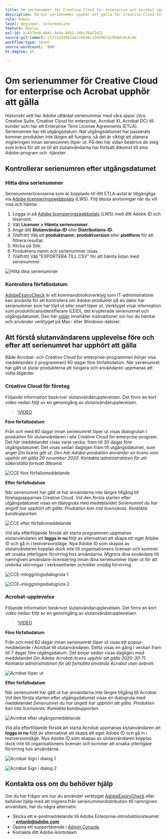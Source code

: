 ```yaml
---
title: Om serienummer för Creative Cloud for enterprise och Acrobat upphör att gälla
description: Om hur serienummer upphör att gälla för Creative Cloud for enterprise och Acrobat
role: Admin
level: Beginner, Intermediate
feature: Deploy
exl-id: bc457be0-86dc-4e8a-b6b2-34bc76af2d21
source-git-commit: c57212d39b2e613964bc15d2967a1958dc0c8c8e
workflow-type: tm+mt
source-wordcount: '840'
ht-degree: 1%

---
```


# Om serienummer för Creative Cloud for enterprise och Acrobat upphör att gälla

Historiskt sett har Adobe utfärdat serienummer med våra appar (dvs. Creative Suite, Creative Cloud for enterprise, Acrobat XI, Acrobat DC) till kunder som har ett Enterprise Term License Agreements (ETLA). Serienumren har ett utgångsdatum. När utgångsdatumet har passerats kommer produkten inte längre att fungera, så det är viktigt att planera migreringen innan serienumren löper ut. På den här sidan beskrivs de steg som krävs för att se till att slutanvändarna har fortsatt åtkomst till sina Adobe-program och -tjänster.

## Kontrollerar serienumren efter utgångsdatumet

### Hitta dina serienummer

Serienummerlicenserna som är kopplade till ditt ETLA-avtal är tillgängliga via [Adobe licensieringswebbplats](https://licensing.adobe.com/) (LWS). Följ dessa anvisningar när du vill visa och hämta:

1. Logga in på [Adobe licensieringswebbplats](https://licensing.adobe.com/) (LWS) med ditt Adobe ID och lösenord.
1. Välj **Licenser > Hämta serienummer**.
1. Ange ditt **Slutanvändar-ID** eller **Distributions-ID**.
1. (Valfritt) Välj ett **produktnamn**, **produktversion** eller **plattform** för att filtrera resultat.
1. Klicka på Sök.
1. Produktens namn och serienummer visas.
1. (Valfritt) Välj &quot;EXPORTERA TILL CSV&quot; för att hämta listan med serienummer.

![Hitta dina serienummer](assets/retrieveserialnumbers.png)

### Kontrollera förfallodatum

[AdobeExpiryCheck](https://helpx.adobe.com/se/enterprise/kb/volume-license-expiration-check.html) är ett kommandotolksverktyg som IT-administratörer kan använda för att kontrollera om Adobe-produkter på en dator har serienummer som har löpt ut eller snart löper ut. Verktyget visar information som produktlicensidentifierare (LEID), det krypterade serienumret och utgångsdatumet. Den här [sidan](https://helpx.adobe.com/se/enterprise/kb/volume-license-expiration-check.html) innehåller instruktioner om hur du hämtar och använder verktyget på Mac- eller Windows-datorer.

## Att förstå slutanvändarens upplevelse före och efter att serienumret har upphört att gälla

Både Acrobat- och Creative Cloud for enterprise-programmen börjar visa meddelanden (i programmen) 60 dagar före förfallodatum. När serienumret har gått ut slutar produkterna att fungera och användaren uppmanas att vidta åtgärder.

### Creative Cloud för företag

Följande information beskriver slutanvändarupplevelsen. Det finns en kort video nedan följt av en genomgång av slutanvändarupplevelsen.

>[!VIDEO](https://video.tv.adobe.com/v/3441279?hidetitle=true&captions=swe)

**Före förfallodatum**

Från och med 60 dagar innan serienumret löper ut visas dialogrutan I produkten för slutanvändaren i alla Creative Cloud for enterprise-program. Det här meddelandet visas varje vecka, fram till 30 dagar före utgångsdatumet. Det visas sedan dagligen fram till utgångsdatumet, som anger *Din licens går ut. Den här Adobe-produkten använder en licens som upphör att gälla 29 november 2020. Kontakta administratören för att säkerställa fortsatt åtkomst*.

![CCE före förfallomeddelande](assets/cceexpiring.png)

**Efter förfallodatum**

När serienumret har gått ut har användarna inte längre tillgång till företagsapparnas Creative Cloud. Vid den första starten efter utgångsdatumet visas en dialogruta med meddelandet *Serienumret du har angett har upphört att gälla. Produkten kan inte licensieras. Kontakta kundsupporten*.

![CCE efter förfallomeddelande](assets/cceafterexpire.png)

Vid alla efterföljande försök att starta programmen uppmanas slutanvändaren att **logga in nu** följt av alternativet att skapa ett eget Adobe ID och gå in i testversionsläge. Nya Adobe ID som skapas av slutanvändaren kopplas dock inte till organisationens licenser och kommer att orsaka ytterligare förvirring hos användarna. Migrera dina användare till namngiven användare-licensiering innan dina serienummer löper ut för att undvika störningar i verksamheten och/eller onödig förvirring.

![CCE-inloggningsdialogruta 1](assets/ccesignin1.png)

![CCE-inloggningsdialogruta 2](assets/ccesignin2.png)

### Acrobat-upplevelse

Följande information beskriver slutanvändarupplevelsen. Det finns en kort video nedan följt av en genomgång av slutanvändarupplevelsen.

>[!VIDEO](https://video.tv.adobe.com/v/331749?hidetitle=true)


**Före förfallodatum**

Från och med 60 dagar innan serienumret löper ut visas ett popup-meddelande i Acrobat till slutanvändaren. Detta visas en gång i veckan fram till 7 dagar före utgångsdatum. Det börjar sedan visas dagligen med meddelandet *Din Adobe Acrobat-licens upphör att gälla 2020-30-11. Kontakta administratören för att fortsätta använda Acrobat utan avbrott.*

![Acrobat löper ut](assets/acrobatexpiring.png)

**Efter förfallodatum**

När serienumret har gått ut har användarna inte längre tillgång till Acrobat. Vid den första starten efter utgångsdatumet visas en dialogruta med meddelandet *Serienumret du har angett har upphört att gälla. Produkten kan inte licensieras. Kontakta kundsupporten.*

![Acrobat efter utgångsmeddelande](assets/acrobatafterexpire.png)

Vid alla efterföljande försök att starta Acrobat uppmanas slutanvändaren att **logga in nu** följt av alternativet att skapa ett eget Adobe ID och gå in i testversionsläge. Nya Adobe ID som skapas av slutanvändaren kopplas dock inte till organisationens licenser och kommer att orsaka ytterligare förvirring hos användarna.

![Acrobat Sign i dialog 1](assets/acrobatsignin1.png)

![Acrobat Sign i dialog 2](assets/acrobatsignin2.png)

## Kontakta oss om du behöver hjälp

Om du har frågor om hur du använder verktyget [AdobeExpiryCheck](https://helpx.adobe.com/se/enterprise/kb/volume-license-expiration-check.html) eller behöver hjälp med att migrera från serienummerdistribution till namngiven användare, har du några alternativ:
* Skicka ett e-postmeddelande till Adobe Enterprise-introduktionsteamet - **entonb@adobe.com**
* Öppna ett supportärende i [Admin Console](https://adminconsole.adobe.com/support)
* Kontakta ditt Adobe-kontoteam
